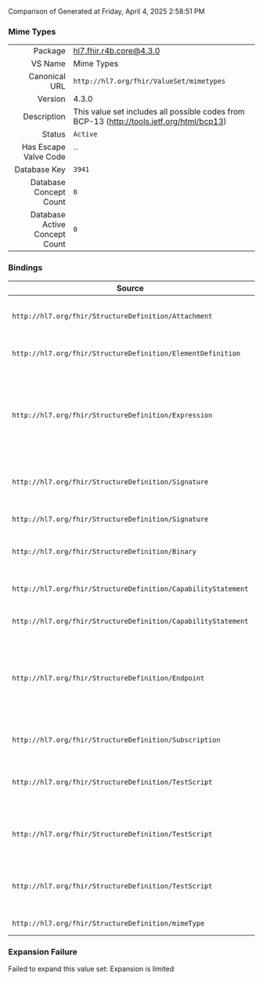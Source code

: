 Comparison of 
Generated at Friday, April 4, 2025 2:58:51 PM

### Mime Types

|      |     |
| ---: | --- |
| Package | hl7.fhir.r4b.core@4.3.0 |
| VS Name | Mime Types |
| Canonical URL | `http://hl7.org/fhir/ValueSet/mimetypes` |
| Version | 4.3.0 |
| Description | This value set includes all possible codes from BCP-13 (http://tools.ietf.org/html/bcp13) |
| Status | `Active` |
| Has Escape Valve Code | `` |
| Database Key | `3941` |
| Database Concept Count | `0` |
| Database Active Concept Count | `0` |
### Bindings

| Source | Element | Binding | Strength | Element Short |
| ------ | ------- | ------- | -------- | ------------- |
| `http://hl7.org/fhir/StructureDefinition/Attachment` | `Attachment.contentType` | `http://hl7.org/fhir/ValueSet/mimetypes\|4.3.0` | `Required` | Mime type of the content, with charset etc. |
| `http://hl7.org/fhir/StructureDefinition/ElementDefinition` | `ElementDefinition.mapping.language` | `http://hl7.org/fhir/ValueSet/mimetypes\|4.3.0` | `Required` | Computable language of mapping |
| `http://hl7.org/fhir/StructureDefinition/Expression` | `Expression.language` | `http://hl7.org/fhir/ValueSet/mimetypes` | `Required` | text/cql \| text/fhirpath \| application/x-fhir-query \| text/cql-identifier \| text/cql-expression \| etc. |
| `http://hl7.org/fhir/StructureDefinition/Signature` | `Signature.targetFormat` | `http://hl7.org/fhir/ValueSet/mimetypes\|4.3.0` | `Required` | The technical format of the signed resources |
| `http://hl7.org/fhir/StructureDefinition/Signature` | `Signature.sigFormat` | `http://hl7.org/fhir/ValueSet/mimetypes\|4.3.0` | `Required` | The technical format of the signature |
| `http://hl7.org/fhir/StructureDefinition/Binary` | `Binary.contentType` | `http://hl7.org/fhir/ValueSet/mimetypes\|4.3.0` | `Required` | MimeType of the binary content |
| `http://hl7.org/fhir/StructureDefinition/CapabilityStatement` | `CapabilityStatement.format` | `http://hl7.org/fhir/ValueSet/mimetypes\|4.3.0` | `Required` | formats supported (xml \| json \| ttl \| mime type) |
| `http://hl7.org/fhir/StructureDefinition/CapabilityStatement` | `CapabilityStatement.patchFormat` | `http://hl7.org/fhir/ValueSet/mimetypes\|4.3.0` | `Required` | Patch formats supported |
| `http://hl7.org/fhir/StructureDefinition/Endpoint` | `Endpoint.payloadMimeType` | `http://hl7.org/fhir/ValueSet/mimetypes\|4.3.0` | `Required` | Mimetype to send. If not specified, the content could be anything (including no payload, if the connectionType defined this) |
| `http://hl7.org/fhir/StructureDefinition/Subscription` | `Subscription.channel.payload` | `http://hl7.org/fhir/ValueSet/mimetypes\|4.3.0` | `Required` | MIME type to send, or omit for no payload |
| `http://hl7.org/fhir/StructureDefinition/TestScript` | `TestScript.setup.action.operation.accept` | `http://hl7.org/fhir/ValueSet/mimetypes\|4.3.0` | `Required` | Mime type to accept in the payload of the response, with charset etc. |
| `http://hl7.org/fhir/StructureDefinition/TestScript` | `TestScript.setup.action.operation.contentType` | `http://hl7.org/fhir/ValueSet/mimetypes\|4.3.0` | `Required` | Mime type of the request payload contents, with charset etc. |
| `http://hl7.org/fhir/StructureDefinition/TestScript` | `TestScript.setup.action.assert.contentType` | `http://hl7.org/fhir/ValueSet/mimetypes\|4.3.0` | `Required` | Mime type to compare against the 'Content-Type' header |
| `http://hl7.org/fhir/StructureDefinition/mimeType` | `Extension.value[x]` | `http://hl7.org/fhir/ValueSet/mimetypes\|4.3.0` | `Required` | Value of extension |

### Expansion Failure

Failed to expand this value set: Expansion is limited
